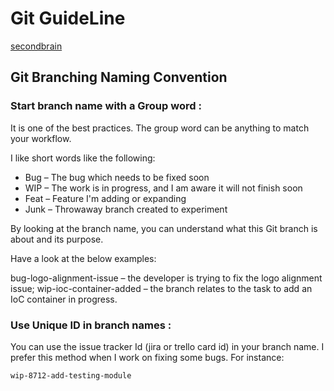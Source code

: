 # Git GuideLine

[secondbrain](https://zakariachamakh.github.io/)

## Git Branching Naming Convention

### Start branch name with a Group word :

It is one of the best practices. The group word can be anything to match your workflow.

I like short words like the following:

- Bug – The bug which needs to be fixed soon
- WIP – The work is in progress, and I am aware it will not finish soon 
- Feat  –  Feature I'm adding or expanding
- Junk  –  Throwaway branch created to experiment 

By looking at the branch name, you can understand what this Git branch is about and its purpose.

Have a look at the below examples:

bug-logo-alignment-issue – the developer is trying to fix the logo alignment issue;
wip-ioc-container-added – the branch relates to the task to add an IoC container in progress.

### Use Unique ID in branch names : 

You can use the issue tracker Id (jira or trello card id) in your branch name. I prefer this method when I work on fixing some bugs. For instance:

```md
wip-8712-add-testing-module

```
